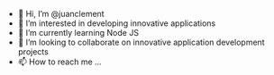 - 👋 Hi, I’m @juanclement
- 👀 I’m interested in developing innovative applications
- 🌱 I’m currently learning Node JS
- 💞️ I’m looking to collaborate on innovative application development projects
- 📫 How to reach me ...

<!---
juanclement/juanclement is a ✨ special ✨ repository because its `README.md` (this file) appears on your GitHub profile.
You can click the Preview link to take a look at your changes.
--->
